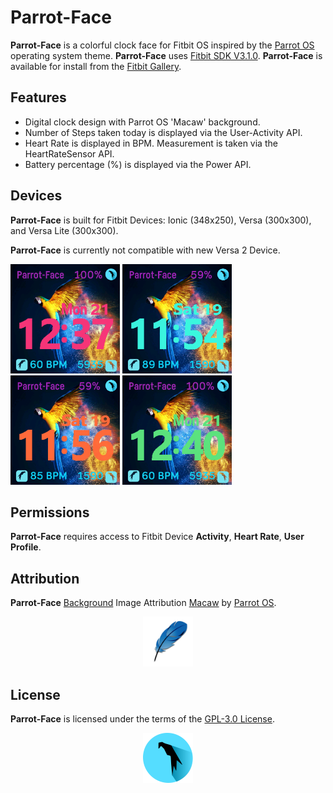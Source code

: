 # Parrot-Face
**Parrot-Face** is a colorful clock face for Fitbit OS inspired by the [Parrot OS](https://parrotlinux.org/) operating system theme.
**Parrot-Face** uses [Fitbit SDK V3.1.0](https://github.com/Fitbit). **Parrot-Face** is available for install from the [Fitbit Gallery](https://gallery.fitbit.com/details/224f6c76-9136-4a44-b0f1-d114acfd65ac).

## Features
- Digital clock design with Parrot OS 'Macaw' background.
- Number of Steps taken today is displayed via the User-Activity API.
- Heart Rate is displayed in BPM. Measurement is taken via the HeartRateSensor API.
- Battery percentage (%) is displayed via the Power API.

## Devices
**Parrot-Face** is built for Fitbit Devices: Ionic (348x250), Versa (300x300), and Versa Lite (300x300).

**Parrot-Face** is currently not compatible with new Versa 2 Device.
<p align="left">
  <img width="175" height="175" src=./screenshots/parrot-face-versa.png>
  <img width="175" height="175" src=./screenshots/parrot-face-versa-2.png>
  <img width="175" height="175" src=./screenshots/parrot-face-versa-3.png>
  <img width="175" height="175" src=./screenshots/parrot-face-versa-1.png>
</p>

## Permissions
**Parrot-Face** requires access to Fitbit Device **Activity**, **Heart Rate**, **User Profile**.

## Attribution
**Parrot-Face** [Background](https://github.com/princessleia1/parrot-face/blob/master/resources/bg-348x250.png) Image Attribution [Macaw](https://github.com/ParrotSec/parrotsec.org/blob/master/img/macaw.jpg) by [Parrot OS](https://parrotlinux.org/).
<p align="middle">
<img width="80" height="80" src=./resources/lightweight.png>
</p>

## License
**Parrot-Face** is licensed under the terms of the [GPL-3.0 License](/LICENSE). 

<p align="middle">
<img width="80" height="80" src=./resources/battery.png>
</p>
